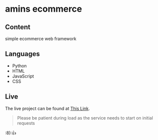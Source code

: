 # amins ecommerce

## Content
simple ecommerce web framework

## Languages
- Python
- HTML
- JavaScript
- CSS

## Live
The live project can be found at [This Link](https://amins-ecommerce.herokuapp.com/).

> Please be patient during load as the service needs to start on initial requests

:8)::+1: